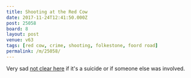 ```yaml
---
title: Shooting at the Red Cow
date: 2017-11-24T12:41:50.000Z
post: 25058
board: 8
layout: post
venue: v63
tags: [red cow, crime, shooting, folkestone, foord road]
permalink: /m/25058/
---
```

Very sad <a href="http://www.bbc.co.uk/news/uk-england-kent-42098272">not clear here</a> if it's a suicide or if someone else was involved.
